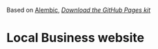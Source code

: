 Based on [Alembic](https://alembic.darn.es/), *[Download the GitHub Pages kit](https://github.com/daviddarnes/alembic-kit/archive/remote-theme.zip)*

# Local Business website 
